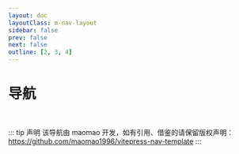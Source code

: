 ```yaml
---
layout: doc
layoutClass: m-nav-layout
sidebar: false
prev: false
next: false
outline: [2, 3, 4]
---
```


<style src="./nav.scss"></style>

<script setup>
import { NAV_DATA } from './data'
</script>


# 导航

<MNavLinks v-for="{title, items} in NAV_DATA" :title="title" :items="items"/>

<br />

::: tip 声明
该导航由 maomao 开发，如有引用、借鉴的请保留版权声明：https://github.com/maomao1996/vitepress-nav-template
:::